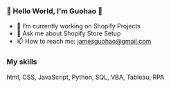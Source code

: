 ### 👋 Hello World, I'm Guohao 👋

- 🔭 I’m currently working on Shopify Projects
- 💬 Ask me about Shopify Store Setup
- 📫 How to reach me: jamesguohao@gmail.com

<h3>My skills</h3>
<p>
html, CSS, JavaScript, Python, SQL, VBA, Tableau, RPA
</p>
